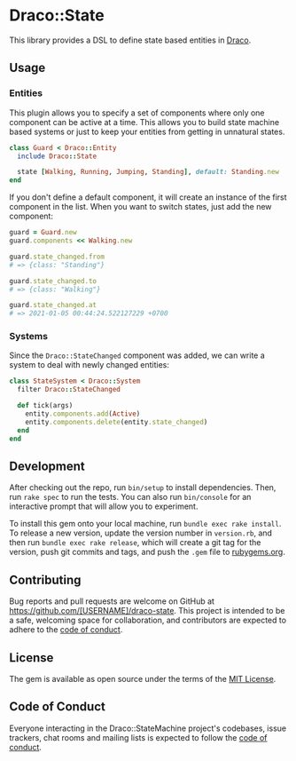 # Draco::State

This library provides a DSL to define state based entities in [Draco](https://github.com/guitsaru/draco).

## Usage

### Entities

This plugin allows you to specify a set of components where only one component can be active at a time. This allows
you to build state machine based systems or just to keep your entities from getting in unnatural states.

```ruby
class Guard < Draco::Entity
  include Draco::State

  state [Walking, Running, Jumping, Standing], default: Standing.new
end
```

If you don't define a default component, it will create an instance of the first component in the list. When you want to switch states, just add the new component:

```ruby
guard = Guard.new
guard.components << Walking.new

guard.state_changed.from
# => {class: "Standing"}

guard.state_changed.to
# => {class: "Walking"}

guard.state_changed.at
# => 2021-01-05 00:44:24.522127229 +0700
```

### Systems

Since the `Draco::StateChanged` component was added, we can write a system to deal with newly changed entities:

```ruby
class StateSystem < Draco::System
  filter Draco::StateChanged

  def tick(args)
    entity.components.add(Active)
    entity.components.delete(entity.state_changed)
  end
end
```

## Development

After checking out the repo, run `bin/setup` to install dependencies. Then, run `rake spec` to run the tests. You can also run `bin/console` for an interactive prompt that will allow you to experiment.

To install this gem onto your local machine, run `bundle exec rake install`. To release a new version, update the version number in `version.rb`, and then run `bundle exec rake release`, which will create a git tag for the version, push git commits and tags, and push the `.gem` file to [rubygems.org](https://rubygems.org).

## Contributing

Bug reports and pull requests are welcome on GitHub at https://github.com/[USERNAME]/draco-state. This project is intended to be a safe, welcoming space for collaboration, and contributors are expected to adhere to the [code of conduct](https://github.com/[USERNAME]/draco-state/blob/master/CODE_OF_CONDUCT.md).


## License

The gem is available as open source under the terms of the [MIT License](https://opensource.org/licenses/MIT).

## Code of Conduct

Everyone interacting in the Draco::StateMachine project's codebases, issue trackers, chat rooms and mailing lists is expected to follow the [code of conduct](https://github.com/[USERNAME]/draco-state/blob/master/CODE_OF_CONDUCT.md).
